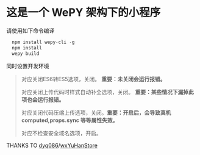 # 这是一个 WePY 架构下的小程序

请使用如下命令编译

```js
  npm install wepy-cli -g
  npm install
  wepy build
```


同时设置开发环境

> 对应关闭ES6转ES5选项，关闭。 **重要：未关闭会运行报错。**
> 
> 对应关闭上传代码时样式自动补全选项，关闭。 **重要：某些情况下漏掉此项也会运行报错。**
> 
> 对应关闭代码压缩上传选项，关闭。**重要：开启后，会导致真机computed,props.sync 等等属性失效。**
> 
> 对应不检查安全域名选项，开启。




THANKS TO [dyq086](https://github.com/dyq086)/[wxYuHanStore](https://github.com/dyq086/wxYuHanStore)
